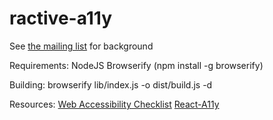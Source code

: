 # ractive-a11y

See [the mailing list](https://groups.google.com/forum/#!topic/ractive-js/vv09I0RV14w) for background

Requirements:
NodeJS
Browserify (npm install -g browserify)

Building:
browserify lib/index.js -o dist/build.js -d

Resources:
[Web Accessibility Checklist](http://a11yproject.com/checklist.html)
[React-A11y](https://github.com/rackt/react-a11y)
